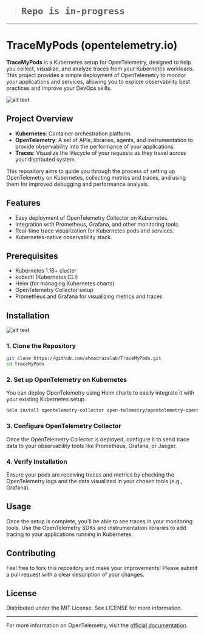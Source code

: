 > # `Repo is in-progress`



---
# TraceMyPods (opentelemetry.io) 

**TraceMyPods** is a Kubernetes setup for OpenTelemetry, designed to help you collect, visualize, and analyze traces from your Kubernetes workloads. This project provides a simple deployment of OpenTelemetry to monitor your applications and services, allowing you to explore observability best practices and improve your DevOps skills.


![alt text](.github/1.png)

## Project Overview

- **Kubernetes**: Container orchestration platform.
- **OpenTelemetry**: A set of APIs, libraries, agents, and instrumentation to provide observability into the performance of your applications.
- **Traces**: Visualize the lifecycle of your requests as they travel across your distributed system.

This repository aims to guide you through the process of setting up OpenTelemetry on Kubernetes, collecting metrics and traces, and using them for improved debugging and performance analysis.

## Features

- Easy deployment of OpenTelemetry Collector on Kubernetes.
- Integration with Prometheus, Grafana, and other monitoring tools.
- Real-time trace visualization for Kubernetes pods and services.
- Kubernetes-native observability stack.

## Prerequisites

- Kubernetes 1.18+ cluster
- kubectl (Kubernetes CLI)
- Helm (for managing Kubernetes charts)
- OpenTelemetry Collector setup
- Prometheus and Grafana for visualizing metrics and traces

## Installation

![alt text](.github/2.png)

### 1. Clone the Repository
```bash
git clone https://github.com/ahmadrazalab/TraceMyPods.git
cd TraceMyPods
```

### 2. Set up OpenTelemetry on Kubernetes
You can deploy OpenTelemetry using Helm charts to easily integrate it with your existing Kubernetes setup.

```bash
helm install opentelemetry-collector open-telemetry/opentelemetry-operator
```

### 3. Configure OpenTelemetry Collector
Once the OpenTelemetry Collector is deployed, configure it to send trace data to your observability tools like Prometheus, Grafana, or Jaeger.

### 4. Verify Installation
Ensure your pods are receiving traces and metrics by checking the OpenTelemetry logs and the data visualized in your chosen tools (e.g., Grafana).

## Usage

Once the setup is complete, you'll be able to see traces in your monitoring tools. Use the OpenTelemetry SDKs and instrumentation libraries to add tracing to your applications running in Kubernetes.

## Contributing

Feel free to fork this repository and make your improvements! Please submit a pull request with a clear description of your changes.

## License

Distributed under the MIT License. See LICENSE for more information.

---

For more information on OpenTelemetry, visit the [official documentation](https://opentelemetry.io/docs/).
